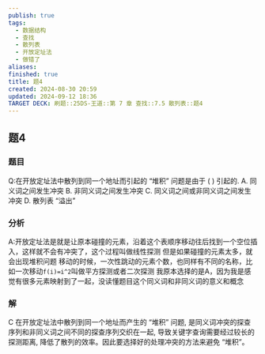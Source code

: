 ```yaml
---
publish: true
tags:
  - 数据结构
  - 查找
  - 散列表
  - 开放定址法
  - 做错了
aliases: 
finished: true
title: 题4
created: 2024-08-30 20:59
updated: 2024-09-12 18:36
TARGET DECK: 刷题::25DS-王道::第 7 章 查找::7.5 散列表::题4
---
```

## 题4
### 题目
Q:在开放定址法中散列到同一个地址而引起的 “堆积” 问题是由于 ( ) 引起的.
A. 同义词之间发生冲突
B. 非同义词之间发生冲突
C. 同义词之间或非同义词之间发生冲突
D. 散列表 “溢出”
### 分析
A:开放定址法是就是让原本碰撞的元素，沿着这个表顺序移动往后找到一个空位插入，这样就不会有冲突了，这个过程叫做线性探测
但是如果碰撞的元素太多，就会出现堆积问题
移动的时候，一次性跳动的元素个数，也同样有不同的名称，比如一次移动`f(i)=i^2`叫做平方探测或者二次探测
我原本选择的是A，因为我是感觉有很多元素映射到了一起，没读懂题目这个同义词和非同义词的意义和概念
### 解
C
在开放定址法中散列到同一个地址而产生的 “堆积” 问题, 是同义词冲突的探查序列和非同义词之间不同的探查序列交织在一起, 导致关键字查询需要经过较长的探测距离, 降低了散列的效率。因此要选择好的处理冲突的方法来避免 “堆积”。
<!--ID: 1726632849870-->


 